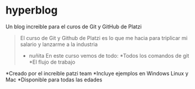 # hyperblog
Un blog increible para el curos de Git y GitHub de Platzi 
>El curso de Git y Github de Platzi es lo que me hacia para triplicar mi salario y lanzarme a la industria 
>- nuñita
En este curso vemos de todo:
*Todos los comandos de git
*El flujo de trabajo 

*Creado por el increible patzi team
*Incluye ejemplos en Windows Linux y Mac
*Disponible para todas las edades